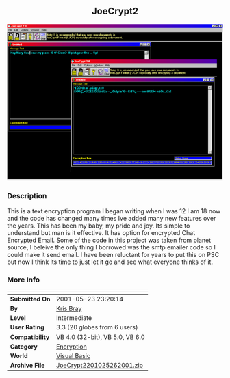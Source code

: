 ﻿<div align="center">

## JoeCrypt2

<img src="PIC20015261733511261.gif">
</div>

### Description

This is a text encryption program I began writing when I was 12 I am 18 now and the code has changed many times Ive added many new features over the years. This has been my baby, my pride and joy. Its simple to understand but man is it effective. It has option for encrypted Chat Encrypted Email. Some of the code in this project was taken from planet source, I beleive the only thing I borrowed was the smtp emailer code so I could make it send email. I have been reluctant for years to put this on PSC but now I think its time to just let it go and see what everyone thinks of it.
 
### More Info
 


<span>             |<span>
---                |---
**Submitted On**   |2001-05-23 23:20:14
**By**             |[Kris  Bray](https://github.com/Planet-Source-Code/PSCIndex/blob/master/ByAuthor/kris-bray.md)
**Level**          |Intermediate
**User Rating**    |3.3 (20 globes from 6 users)
**Compatibility**  |VB 4\.0 \(32\-bit\), VB 5\.0, VB 6\.0
**Category**       |[Encryption](https://github.com/Planet-Source-Code/PSCIndex/blob/master/ByCategory/encryption__1-48.md)
**World**          |[Visual Basic](https://github.com/Planet-Source-Code/PSCIndex/blob/master/ByWorld/visual-basic.md)
**Archive File**   |[JoeCrypt2201025262001\.zip](https://github.com/Planet-Source-Code/kris-bray-joecrypt2__1-23477/archive/master.zip)








